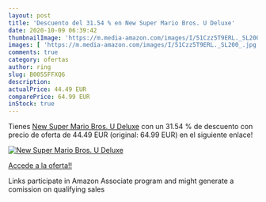 ```yaml
---
layout: post
title: 'Descuento del 31.54 % en New Super Mario Bros. U Deluxe'
date: 2020-10-09 06:39:42
thumbnailImage: 'https://m.media-amazon.com/images/I/51Czz5T9ERL._SL200_.jpg'
images: [ 'https://m.media-amazon.com/images/I/51Czz5T9ERL._SL200_.jpg' ]
comments: true
category: ofertas
author: ring
slug: B0055FFXQ6
description:
actualPrice: 44.49 EUR
comparePrice: 64.99 EUR
inStock: true
---
```


Tienes [New Super Mario Bros. U Deluxe](https://www.amazon.fr/dp/B0055FFXQ6/?tag=tolees0d-21) con un 31.54 % de descuento con precio de oferta de 44.49 EUR (original: 64.99 EUR) en el siguiente enlace!

[![New Super Mario Bros. U Deluxe](https://m.media-amazon.com/images/I/51Czz5T9ERL._SL200_.jpg)](https://www.amazon.fr/dp/B0055FFXQ6/?tag=tolees0d-21)

[Accede a la oferta!!](https://www.amazon.fr/dp/B0055FFXQ6/?tag=tolees0d-21)

Links participate in Amazon Associate program and might generate a comission on qualifying sales



